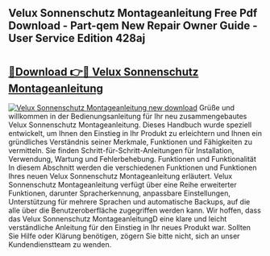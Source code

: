 ## Velux Sonnenschutz Montageanleitung Free Pdf Download - Part-qem New Repair Owner Guide - User Service Edition 428aj

# <h2><a href="http://df6xyq.blite.top/?on=Velux+Sonnenschutz+Montageanleitung">🔗Download 👉🔴 Velux Sonnenschutz Montageanleitung</a></h2>

[![Velux Sonnenschutz Montageanleitung new download](https://i.imgur.com/lujVjoI.png)](http://df6xyq.blite.top/?on=Velux+Sonnenschutz+Montageanleitung)
Grüße und willkommen in der Bedienungsanleitung für Ihr neu zusammengebautes Velux Sonnenschutz Montageanleitung. Dieses Handbuch wurde speziell entwickelt, um Ihnen den Einstieg in Ihr Produkt zu erleichtern und Ihnen ein gründliches Verständnis seiner Merkmale, Funktionen und Fähigkeiten zu vermitteln. Sie finden Schritt-für-Schritt-Anleitungen für Installation, Verwendung, Wartung und Fehlerbehebung. Funktionen und Funktionalität In diesem Abschnitt werden die verschiedenen Funktionen und Funktionen Ihres neuen Velux Sonnenschutz Montageanleitung erläutert. Velux Sonnenschutz Montageanleitung verfügt über eine Reihe erweiterter Funktionen, darunter Spracherkennung, anpassbare Einstellungen, Unterstützung für mehrere Sprachen und automatische Backups, auf die alle über die Benutzeroberfläche zugegriffen werden kann. Wir hoffen, dass das Velux Sonnenschutz MontageanleitungD eine klare und leicht verständliche Anleitung für den Einstieg in Ihr neues Produkt war. Sollten Sie Hilfe oder Klärung benötigen, zögern Sie bitte nicht, sich an unser Kundendienstteam zu wenden.
